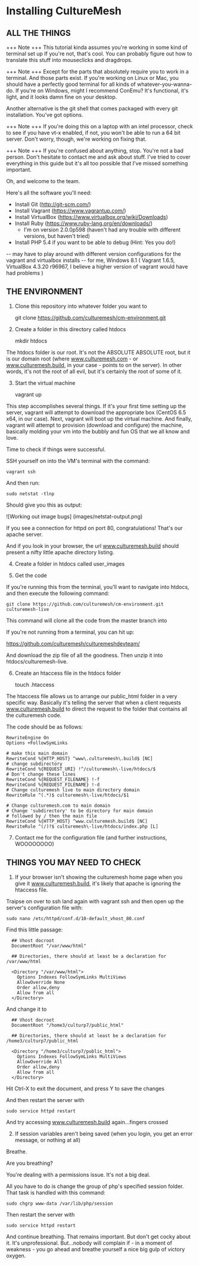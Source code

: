 # Installing CultureMesh

## ALL THE THINGS

+++ Note +++
This tutorial kinda assumes you're working in some kind of terminal set up
If you're not, that's cool. You can probably figure out how to translate this stuff
into mouseclicks and dragdrops.

+++ Note +++ 
Except for the parts that absolutely require you to work
in a terminal. And those parts exist. If you're working on Linux
or Mac, you should have a perfectly good terminal for all kinds of
whatever-you-wanna-do. If you're on Windows, might I recommend ConEmu?
It's functional, it's light, and it looks damn fine on your desktop.

Another alternative is the git shell that comes packaged with every
git installation. You've got options.

+++ Note +++
If you're doing this on a laptop with an intel processor, check to see
if you have vt-x enabled, if not, you won't be able to run a 64 bit
server. Don't worry, though, we're working on fixing that.

+++ Note +++ 
If you're confused about anything, stop. You're not a bad
person. Don't hesitate to contact me and ask about stuff.
I've tried to cover everything in this guide but it's all too
possible that I've missed something important.

Oh, and welcome to the team.

Here's all the software you'll need:

- Install Git (http://git-scm.com/)
- Install Vagrant (https://www.vagrantup.com/)
- Install VirtualBox (https://www.virtualbox.org/wiki/Downloads)
- Install Ruby (https://www.ruby-lang.org/en/downloads/)
	+ I'm on version 2.0.0p598 (haven't had any trouble with different versions, but haven't tried)
- Install PHP 5.4 if you want to be able to debug (Hint: Yes you do!)

-- may have to play around with different version configurations for the vagrant and virtualbox installs
-- for me, Windows 8.1 ( Vagrant 1.6.5, VirtualBox 4.3.20 r96967, I believe a higher version of vagrant would have had problems )

## THE ENVIRONMENT

1. Clone this repository into whatever folder you want to

	git clone https://github.com/culturemesh/cm-environment.git

2. Create a folder in this directory called htdocs

	mkdir htdocs

The htdocs folder is our root. It's not the ABSOLUTE ABSOLUTE
root, but it is our domain root (where www.culturemesh.com - or
www.culturemesh.build, in your case - points to on the server). In
other words, it's not the root of all evil, but it's certainly the
root of some of it.

3. Start the virtual machine

	vagrant up

This step accomplishes several things. If it's your first time setting
up the server, vagrant will attempt to download the appropriate box
(CentOS 6.5 x64, in our case). Next, vagrant will boot up the virtual
machine. And finally, vagrant will attempt to provision (download and
configure) the machine, basically molding your vm into the bubbly and
fun OS that we all know and love.

Time to check if things were successful.

SSH yourself on into the VM's terminal with the command:

	vagrant ssh

And then run:

	sudo netstat -tlnp

Should give you this as output:

![Working out image bugs] (images/netstat-output.png)

If you see a connection for httpd on port 80, congratulations! That's our apache server.

And if you look in your browser, the url www.culturemesh.build should present
a nifty little apache directory listing.

4. Create a folder in htdocs called user_images

5. Get the code

If you're running this from the terminal, you'll want to navigate into htdocs, and then 
execute the following command:

	git clone https://github.com/culturemesh/cm-environment.git culturemesh-live

This command will clone all the code from the master branch into 

If you're not running from a terminal, you can hit up:

<https://github.com/culturemesh/culturemeshdevteam/>

And download the zip file of all the goodness. Then unzip it into htdocs/culturemesh-live.

6. Create an htaccess file in the htdocs folder

	touch .htaccess

The htaccess file allows us to arrange our public_html folder in a very
specific way. Basically it's telling the server that when a client requests
www.culturemesh.build to direct the request to the folder that contains all
the culturemesh code.

The code should be as follows:
	
	RewriteEngine On
	Options +FollowSymLinks

	# make this main domain
	RewriteCond %{HTTP_HOST} ^www\.culturemesh\.build$ [NC]
	# change subdirectory
	RewriteCond %{REQUEST_URI} !^/culturemesh\-live/htdocs/$
	# Don't change these lines
	RewriteCond %{REQUEST_FILENAME} !-f
	RewriteCond %{REQUEST_FILENAME} !-d
	# Change culturemesh live to main directory domain
	RewriteRule ^(.*)$ culturemesh\-live/htdocs/$1

	# Change culturemesh.com to main domain
	# Change 'subdirectory' to be directory for main domain
	# followed by / then the main file
	RewriteCond %{HTTP_HOST} ^www.culturemesh.build$ [NC]
	RewriteRule ^(/)?$ culturemesh\-live/htdocs/index.php [L]

7. Contact me for the configuration file (and further instructions, WOOOOOOOO)

## THINGS YOU MAY NEED TO CHECK

1. If your browser isn't showing the culturemesh home page when you
give it www.culturemesh.build, it's likely that apache is ignoring the
htaccess file.

Traipse on over to ssh land again with vagrant ssh and then open up
the server's configuration file with:

	sudo nano /etc/httpd/conf.d/10-default_vhost_80.conf

Find this little passage:

	  ## Vhost docroot
	  DocumentRoot "/var/www/html"

	  ## Directories, there should at least be a declaration for /var/www/html

	  <Directory "/var/www/html">
	    Options Indexes FollowSymLinks MultiViews
	    AllowOverride None
	    Order allow,deny
	    Allow from all
	  </Directory>

And change it to

	  ## Vhost docroot
	  DocumentRoot "/home3/culturp7/public_html"

	  ## Directories, there should at least be a declaration for /home3/culturp7/public_html

	  <Directory "/home3/culturp7/public_html">
	    Options Indexes FollowSymLinks MultiViews
	    AllowOverride All
	    Order allow,deny
	    Allow from all
	  </Directory>

Hit Ctrl-X to exit the document, and press Y to save the changes

And then restart the server with

	sudo service httpd restart

And try accessing www.culturemesh.build again...fingers crossed

2. If session variables aren't being saved (when you login, you get an error message, or nothing at all)

Breathe.

Are you breathing?

You're dealing with a permissions issue. It's not a big deal.

All you have to do is change the group of php's specified session folder. That task is handled with this command:

	sudo chgrp www-data /var/lib/php/session

Then restart the server with

	sudo service httpd restart

And continue breathing. That remains important. But don't get cocky
about it. It's unprofessional. But...nobody will complain if - in a moment
of weakness - you go ahead and breathe yourself a nice big gulp of
victory oxygen.
